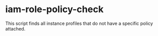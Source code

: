 # iam-role-policy-check
This script finds all instance profiles that do not have a specific policy attached.
